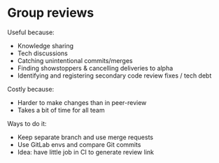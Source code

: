 # Group reviews

Useful because:

- Knowledge sharing
- Tech discussions
- Catching unintentional commits/merges
- Finding showstoppers & cancelling deliveries to alpha
- Identifying and registering secondary code review fixes / tech debt

Costly because:

- Harder to make changes than in peer-review
- Takes a bit of time for all team

Ways to do it:

- Keep separate branch and use merge requests
- Use GitLab envs and compare Git commits
- Idea: have little job in CI to generate review link
